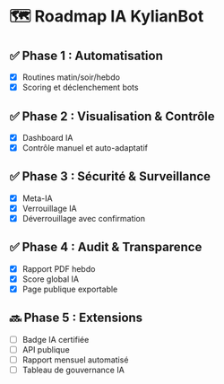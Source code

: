 # 🗺️ Roadmap IA KylianBot

## ✅ Phase 1 : Automatisation
- [x] Routines matin/soir/hebdo  
- [x] Scoring et déclenchement bots

## ✅ Phase 2 : Visualisation & Contrôle
- [x] Dashboard IA  
- [x] Contrôle manuel et auto-adaptatif

## ✅ Phase 3 : Sécurité & Surveillance
- [x] Meta-IA  
- [x] Verrouillage IA  
- [x] Déverrouillage avec confirmation

## ✅ Phase 4 : Audit & Transparence
- [x] Rapport PDF hebdo  
- [x] Score global IA  
- [x] Page publique exportable

## 🔜 Phase 5 : Extensions
- [ ] Badge IA certifiée  
- [ ] API publique  
- [ ] Rapport mensuel automatisé  
- [ ] Tableau de gouvernance IA
